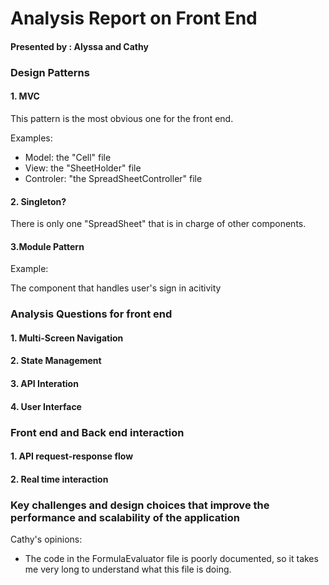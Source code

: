# Analysis Report on Front End

#### Presented by : Alyssa and Cathy


### Design Patterns


#### 1. MVC
This pattern is the most obvious one for the front end.

Examples:
- Model: the "Cell" file
- View: the "SheetHolder" file
- Controler: "the SpreadSheetController" file

#### 2. Singleton?
There is only one "SpreadSheet" that is in charge of other components.

#### 3.Module Pattern
Example:

The component that handles user's sign in acitivity


### Analysis Questions for front end
#### 1. Multi-Screen Navigation

#### 2. State Management

#### 3. API Interation

#### 4. User Interface


### Front end and Back end interaction

#### 1. API request-response flow

#### 2. Real time interaction


### Key challenges and design choices that improve the performance and scalability of the application


Cathy's opinions:
- The code in the FormulaEvaluator file is poorly documented, so it takes me very long to understand what this file is doing.